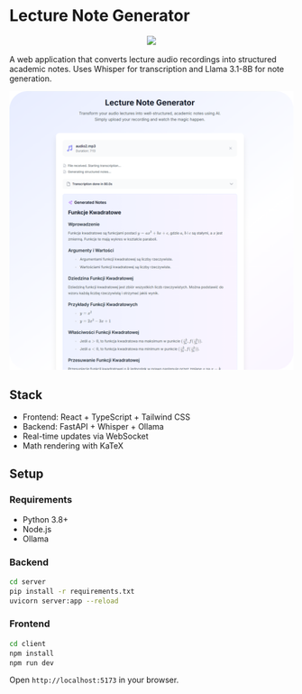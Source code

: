 # Lecture Note Generator

<p align="center">
<img src="https://go-skill-icons.vercel.app/api/icons?i=py,fastapi,ollama,chatgpt,react,typescript,tailwindcss" />
</p>

A web application that converts lecture audio recordings into structured academic notes. Uses Whisper for transcription and Llama 3.1-8B for note generation.

![App Preview](preview.png)

## Stack

- Frontend: React + TypeScript + Tailwind CSS
- Backend: FastAPI + Whisper + Ollama
- Real-time updates via WebSocket
- Math rendering with KaTeX

## Setup

### Requirements

- Python 3.8+
- Node.js
- Ollama

### Backend

```bash
cd server
pip install -r requirements.txt
uvicorn server:app --reload
```

### Frontend

```bash
cd client
npm install
npm run dev
```

Open `http://localhost:5173` in your browser.

